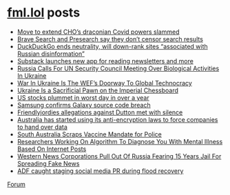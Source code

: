 # [fml.lol](https://fml.lol) posts
<!-- BLOG-POST-LIST:START -->
- [Move to extend CHO’s draconian Covid powers slammed](https://fml.lol/move-to-extend-chos-draconian-covid-powers-slammed/)
- [Brave Search and Presearch say they don’t censor search results](https://fml.lol/brave-search-and-presearch-say-they-dont-censor-search-results/)
- [DuckDuckGo ends neutrality, will down-rank sites “associated with Russian disinformation”](https://fml.lol/duckduckgo-ends-neutrality-will-down-rank-sites-associated-with-russian-disinformation/)
- [Substack launches new app for reading newsletters and more](https://fml.lol/substack-launches-new-app-for-reading-newsletters-and-more/)
- [Russia Calls For UN Security Council Meeting Over Biological Activities In Ukraine](https://fml.lol/russia-calls-for-un-security-council-meeting-over-biological-activities-in-ukraine/)
- [War In Ukraine Is The WEF’s Doorway To Global Technocracy](https://fml.lol/war-in-ukraine-is-the-wefs-doorway-to-global-technocracy/)
- [Ukraine Is a Sacrificial Pawn on the Imperial Chessboard](https://fml.lol/ukraine-is-a-sacrificial-pawn-on-the-imperial-chessboard/)
- [US stocks plummet in worst day in over a year](https://fml.lol/us-stocks-plummet-in-worst-day-in-over-a-year/)
- [Samsung confirms Galaxy source code breach](https://fml.lol/samsung-confirms-galaxy-source-code-breach/)
- [Friendlyjordies allegations against Dutton met with silence](https://fml.lol/friendlyjordies-allegations-against-dutton-met-with-silence/)
- [Australia has started using its anti-encryption laws to force companies to hand over data](https://fml.lol/australia-has-started-using-its-anti-encryption-laws-to-force-companies-to-hand-over-data/)
- [South Australia Scraps Vaccine Mandate for Police](https://fml.lol/south-australia-scraps-vaccine-mandate-for-police/)
- [Researchers Working On Algorithm To Diagnose You With Mental Illness Based On Internet Posts](https://fml.lol/researchers-working-on-algorithm-to-diagnose-you-with-mental-illness-based-on-internet-posts/)
- [Western News Corporations Pull Out Of Russia Fearing 15 Years Jail For Spreading Fake News](https://fml.lol/western-news-organizations-pull-out-of-russia-fearing-15-years-jail-for-spreading-fake-news/)
- [ADF caught staging social media PR during flood recovery](https://fml.lol/adf-caught-staging-social-media-pr-during-flood-recovery/)
<!-- BLOG-POST-LIST:END -->

[Forum](https://forum.fml.lol)
